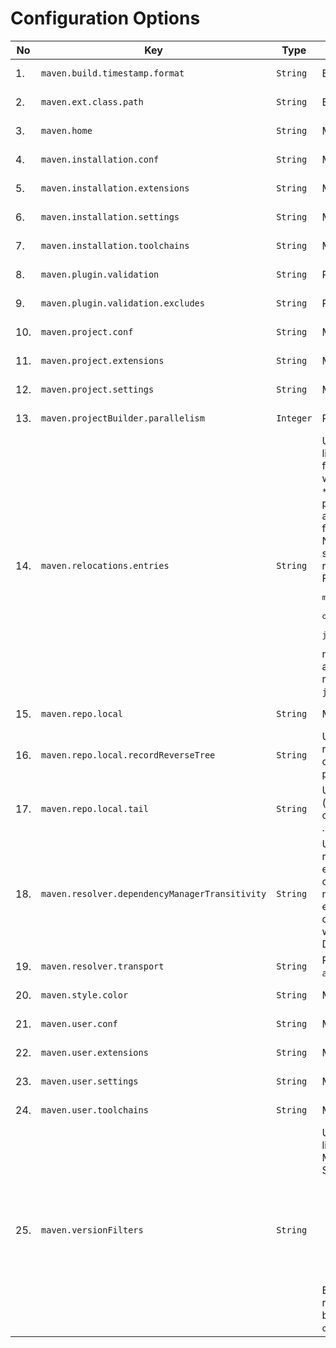 
# Configuration Options
<!--
Licensed to the Apache Software Foundation (ASF) under one
or more contributor license agreements.  See the NOTICE file
distributed with this work for additional information
regarding copyright ownership.  The ASF licenses this file
to you under the Apache License, Version 2.0 (the
"License"); you may not use this file except in compliance
with the License.  You may obtain a copy of the License at

    http://www.apache.org/licenses/LICENSE-2.0

Unless required by applicable law or agreed to in writing,
software distributed under the License is distributed on an
"AS IS" BASIS, WITHOUT WARRANTIES OR CONDITIONS OF ANY
KIND, either express or implied.  See the License for the
specific language governing permissions and limitations
under the License.
-->





| No | Key | Type | Description | Default Value | Since | Source |
| --- | --- | --- | --- | --- | --- | --- |
| 1. | `maven.build.timestamp.format` | `String` | Build timestamp format. |  `yyyy-MM-dd'T'HH:mm:ssXXX`  | 3.0.0 | Model properties |
| 2. | `maven.ext.class.path` | `String` | Extensions class path. |  -  |  | User properties |
| 3. | `maven.home` | `String` | Maven home. |  -  | 3.0.0 | User properties |
| 4. | `maven.installation.conf` | `String` | Maven installation configuration directory. |  `${maven.home}/conf`  | 4.0.0 | User properties |
| 5. | `maven.installation.extensions` | `String` | Maven installation extensions. |  `${maven.installation.conf}/extensions.xml`  | 4.0.0 | User properties |
| 6. | `maven.installation.settings` | `String` | Maven installation settings. |  `${maven.installation.conf}/settings.xml`  | 4.0.0 | User properties |
| 7. | `maven.installation.toolchains` | `String` | Maven installation toolchains. |  `${maven.installation.conf}/toolchains.xml`  | 4.0.0 | User properties |
| 8. | `maven.plugin.validation` | `String` | Plugin validation level. |  `inline`  | 3.9.2 | User properties |
| 9. | `maven.plugin.validation.excludes` | `String` | Plugin validation exclusions. |  -  | 3.9.6 | User properties |
| 10. | `maven.project.conf` | `String` | Maven project configuration directory. |  `${session.rootDirectory}/.mvn`  | 4.0.0 | User properties |
| 11. | `maven.project.extensions` | `String` | Maven project extensions. |  `${maven.project.conf}/extensions.xml`  | 4.0.0 | User properties |
| 12. | `maven.project.settings` | `String` | Maven project settings. |  `${maven.project.conf}/settings.xml`  | 4.0.0 | User properties |
| 13. | `maven.projectBuilder.parallelism` | `Integer` | ProjectBuilder parallelism. |  `cores/2 + 1`  | 4.0.0 | User properties |
| 14. | `maven.relocations.entries` | `String` | User controlled relocations. This property is a comma separated list of entries with the syntax <code>GAV&gt;GAV</code>. The first <code>GAV</code> can contain <code>\*</code> for any elem (so <code>\*:\*:\*</code> would mean ALL, something you don't want). The second <code>GAV</code> is either fully specified, or also can contain <code>\*</code>, then it behaves as "ordinary relocation": the coordinate is preserved from relocated artifact. Finally, if right hand <code>GAV</code> is absent (line looks like <code>GAV&gt;</code>), the left hand matching <code>GAV</code> is banned fully (from resolving). <br/> Note: the <code>&gt;</code> means project level, while <code>&gt;&gt;</code> means global (whole session level, so even plugins will get relocated artifacts) relocation. <br/> For example, <pre>maven.relocations.entries = org.foo:\*:\*>, \\<br/>    org.here:\*:\*>org.there:\*:\*, \\<br/>    javax.inject:javax.inject:1>>jakarta.inject:jakarta.inject:1.0.5</pre> means: 3 entries, ban <code>org.foo group</code> (exactly, so <code>org.foo.bar</code> is allowed), relocate <code>org.here</code> to <code>org.there</code> and finally globally relocate (see <code>&gt;&gt;</code> above) <code>javax.inject:javax.inject:1</code> to <code>jakarta.inject:jakarta.inject:1.0.5</code>. |  -  | 4.0.0 | User properties |
| 15. | `maven.repo.local` | `String` | Maven local repository. |  `${maven.user.conf}/repository`  | 3.0.0 | User properties |
| 16. | `maven.repo.local.recordReverseTree` | `String` | User property for reverse dependency tree. If enabled, Maven will record ".tracking" directory into local repository with "reverse dependency tree", essentially explaining WHY given artifact is present in local repository. Default: <code>false</code>, will not record anything. |  `false`  | 3.9.0 | User properties |
| 17. | `maven.repo.local.tail` | `String` | User property for chained LRM: list of "tail" local repository paths (separated by comma), to be used with {@code org.eclipse.aether.util.repository.ChainedLocalRepositoryManager} . Default value: <code>null</code>, no chained LRM is used. |  -  | 3.9.0 | User properties |
| 18. | `maven.resolver.dependencyManagerTransitivity` | `String` | User property for selecting dependency manager behaviour regarding transitive dependencies and dependency management entries in their POMs. Maven 3 targeted full backward compatibility with Maven2, hence it ignored dependency management entries in transitive dependency POMs. Maven 4 enables "transitivity" by default, hence unlike Maven2, obeys dependency management entries deep in dependency graph as well. <br/> Default: <code>"true"</code>. |  `true`  | 4.0.0 | User properties |
| 19. | `maven.resolver.transport` | `String` | Resolver transport to use. Can be <code>default</code>, <code>wagon</code>, <code>apache</code>, <code>jdk</code> or <code>auto</code>. |  `default`  | 4.0.0 | User properties |
| 20. | `maven.style.color` | `String` | Maven output color mode. Allowed values are <code>auto</code>, <code>always</code>, <code>never</code>. |  `auto`  | 4.0.0 | User properties |
| 21. | `maven.user.conf` | `String` | Maven user configuration directory. |  `${user.home}/.m2`  | 4.0.0 | User properties |
| 22. | `maven.user.extensions` | `String` | Maven user extensions. |  `${maven.user.conf}/extensions.xml`  | 4.0.0 | User properties |
| 23. | `maven.user.settings` | `String` | Maven user settings. |  `${maven.user.conf}/settings.xml`  | 4.0.0 | User properties |
| 24. | `maven.user.toolchains` | `String` | Maven user toolchains. |  `${maven.user.home}/toolchains.xml`  | 4.0.0 | User properties |
| 25. | `maven.versionFilters` | `String` | User property for version filters expression, a semicolon separated list of filters to apply. By default, no version filter is applied (like in Maven 3). <br/> Supported filters: <ul> <li>"h" or "h(num)" - highest version or top list of highest ones filter</li> <li>"l" or "l(num)" - lowest version or bottom list of lowest ones filter</li> <li>"s" - contextual snapshot filter</li> <li>"e(G:A:V)" - predicate filter (leaves out G:A:V from range, if hit, V can be range)</li> </ul> Example filter expression: <code>"h(5);s;e(org.foo:bar:1)</code> will cause: ranges are filtered for "top 5" (instead full range), snapshots are banned if root project is not a snapshot, and if range for <code>org.foo:bar</code> is being processed, version 1 is omitted. |  -  | 4.0.0 | User properties |

